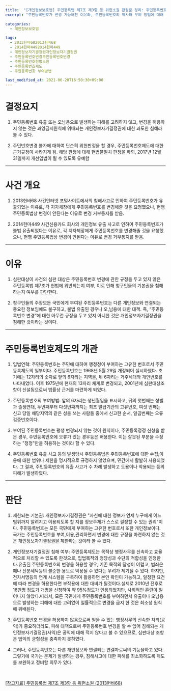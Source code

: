 ```yaml
---
title:  "[개인정보보호법] 주민등록법 제7조 제3항 등 위헌소원 판결문 정리: 주민등록번호 변경이 가능해진 이유를 중심으로"
excerpt: "주민등록번호가 변경 가능해진 이유와, 주민등록번호의 역사와 부여 방법에 대해 알아보자."

categories:
  - 개인정보보호법

tags:
  - 2013헌바682013헌바68
  - 2014헌마4492014헌마449
  - 개인정보자기결정권개인정보자기결정권
  - 주민등록번호변경주민등록번호변경
  - 주민등록번호헌법소원
  - 주민등록번호제도
  - 주민등록번호 부여방법

last_modified_at: 2021-06-20T16:50:30+09:00
---
```


# 결정요지

1. 주민등록번호 유출 또는 오남용으로 발생하는 피해를 고려하지 않고, 변경을 허용하지 않는 것은 과잉금지원칙에 위배되는 개인정보자기결정권에 대한 과도한 침해라 볼 수 있다.

2. 주민번호변경 불가에 대하여 단순히 위헌판정을 할 경우, 주민등록번호제도에 대한 근거규정이 사라지게 됨. 해당 판정에 대해 헌법불일치 판정을 하되, 2017년 12월 31일까지 개선입법이 될 수 있도록 유예함

---

# 사건 개요
1. 2013헌바68 사건인터넷 포털사이트에서의 침해사고로 인하여 주민등록번호가 유출되었는 이유로, 각 지자체장에게 주민등록번호를 변경해줄 것을 요청했으나, 현행 주민등록법상 변경이 안된다는 이유로 변경 거부통지를 받음.

2. 2014헌마449 사건신용카드 회사의 개인정보 유출 사고로 인하여 주민등록번호가 불법 유출되었다는 이유로, 각 지자체장에게 주민등록번호를 변경해줄 것을 요청했으나, 현행 주민등록법상 변경이 안된다는 이유로 변경 거부통지를 받음.

---

# 이유
1. 심판대상이 사건의 심판 대상은 주민등록번호 변경에 관한 규정을 두고 있지 않은 주민등록법 제7조가 헌법에 위반되는지 여부, 이로 인해 청구인들의 기본권을 침해하는지 여부를 판단한다.

2. 청구인들의 주장모든 국민에게 부여된 주민등록번호는 다른 개인정보와 연결되는 중요한 정보임에도 불구하고, 불법 유출된 경우나 오,남용에 대한 대책. 즉, “주민등록번호 변경”에 대한 아무런 규정을 두고 있지 아니한 것은 개인정보자기결정권을 침해한 것이라는 것이다.

---

# 주민등록번호제도의 개관
1. 입법연혁: 주민등록번호는 주민에 대하여 행정청이 부여하는 고유한 번호로서 주민등록제도의 일부이다. 주민등록번호는 1968년 5월 29일 개정되어 실시하였다. 초기에는 12자리의 숫자로 앞의 6자리는 지역을, 뒤 6자리는 거주세대와 개인번호를 나타내었다. 이후 1975년에 현재의 13자리 체계로 변경되고, 2001년에 심판대상조항이 신설됨으로써 법률상 근거를 마련하게 되었다.

2. 주민등록번호의 부여방법: 앞의 6자리는 생년월일을 표시하고, 뒤의 첫번째는 성별과 출생연대, 두번째부터 다섯번째까지는 최초 발급기관의 고유번호, 여섯 번째는 신고 당일 해당지역의 같은 성을 쓰는 사람들 중에서 신고한 순서, 일곱번째는 오류검증번호이다.

3. 부여된 주민등록번호는 평생 변경되지 않는 것이 원칙이나, 주민등록정정 신청을 받은 경우, 주민등록번호에 오류가 있는 경우등은 허용한다. 이는 잘못된 부분을 수정하는 "정정"만을 허용하는 것이라 할 수 있다.

4. 주민등록번호 유출 사고 등의 발생당시 주민등록법은 주민등록번호에 대한 수집,이용에 대한 범위나 제한을 명시적으로 규정하지 않았으며, 민간에서 활발히 사용되었다. 그 결과, 주민등록번호의 유출 사고가 수 차례 발생하고 도용이나 악용되는 등의 피해가 발생하였다.

---

# 판단
1. 제한되는 기본권: 개인정보자기결정권은 "자신에 대한 정보가 언제 누구에게 어느 범위까지 알려지고 이용되도록 할 지를 정보주체가 스스로 결정할 수 있는 권리"이다. 주민등록번호는 모든 국민에게 부여하는 고유한 번호로서 또한 개인정보이다. 국가는 주민등록번호를 부여,이용,관리하면서 변경에 대한 규정을 마련하지 않는 것은 개인정보자기결정권을 제한하는 것이라 볼 수 있다.

2. 개인정보자기결정권 침해 여부: 주민등록제도는 목적상 행정사무를 신속하고 효율적으로 처리할 수 있도록 한것으로, 입법목적의 정당성과 수단의 적합성을 인정한다.유출된 주민등록번호의 변경을 허용할 경우, 기존 목적의 달성이 어렵고, 범죄은폐나 신분세탁등의 불순한 용도로 악용될 수 있다는 우려가 제기될 수 있다. 하지만, 전자서명등의 연계 시스템을 구축하여 활용하면 본인 확인이 가능하고, 일정한 요건에 따라 변경을 허용한다면 부작용에 대한 대비가 될것이다.실제로 2010년 전후로 16만명 정도가 개명을 신청하여 약 95%정도가 인용되었지만, 사회적인 혼란이 일어나지 않았다.따라서, 모든 국민에게 주민등록번호를 부여하면서 유출이나 오남용으로 발생하는 피해에 대한 고려없이 일률적으로 변경을 금지 한 것은 최소성 원칙에 위배된다.

3. 주민등록번호 변경을 허용하지 않음으로써 얻을 수 있는 행정사무의 신속한 처리(공익)가 중요하더라도, 피해 대책으로써 주민등록번호 변경을 할 수 없어 침해되는 개인정보자기결정권(사익)은 공익에 대해 적지 않다고 볼 수 있으므로, 심판대상 조항은 법익의 균형성을 충족하지 못하였다.

4. 그러나, 주민등록번호는 다른 개인정보와 연결되는 연결자로써의 기능을하고 있다. 그렇기에 국가는 문제가 발생하는 경우, 침해사고에 대한 피해를 최소화하도록 제도를 보완하고 정비할 의무가 있다.

<br>

[[참고자료] 주민등록법 제7조 제3항 등 위헌소원 (2013헌바68)](https://www.law.go.kr/LSW/detcInfoP.do?detcSeq=48693&mode=1)
